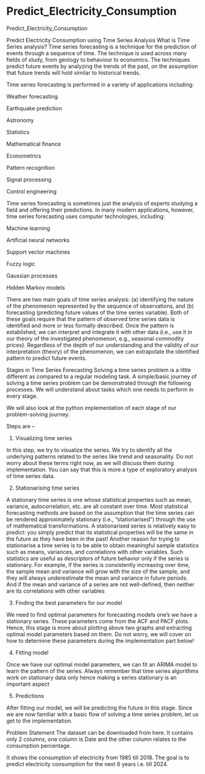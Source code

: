 # Predict_Electricity_Consumption
Predict_Electricity_Consumption


Predict Electricity Consumption using Time Series Analysis
What is Time Series analysis?
Time series forecasting is a technique for the prediction of events through a sequence of time. The technique is used across many fields of study, from geology to behaviour to economics. The techniques predict future events by analyzing the trends of the past, on the assumption that future trends will hold similar to historical trends.

Time series forecasting is performed in a variety of applications including:

Weather forecasting

Earthquake prediction

Astronomy

Statistics

Mathematical finance

Econometrics

Pattern recognition

Signal processing

Control engineering

Time series forecasting is sometimes just the analysis of experts studying a field and offering their predictions. In many modern applications, however, time series forecasting uses computer technologies, including:

Machine learning

Artificial neural networks

Support vector machines

Fuzzy logic

Gaussian processes

Hidden Markov models

There are two main goals of time series analysis: (a) identifying the nature of the phenomenon represented by the sequence of observations, and (b) forecasting (predicting future values of the time series variable). Both of these goals require that the pattern of observed time series data is identified and more or less formally described. Once the pattern is established, we can interpret and integrate it with other data (i.e., use it in our theory of the investigated phenomenon, e.g., seasonal commodity prices). Regardless of the depth of our understanding and the validity of our interpretation (theory) of the phenomenon, we can extrapolate the identified pattern to predict future events.

Stages in Time Series Forecasting
Solving a time series problem is a little different as compared to a regular modeling task. A simple/basic journey of solving a time series problem can be demonstrated through the following processes. We will understand about tasks which one needs to perform in every stage.

We will also look at the python implementation of each stage of our problem-solving journey.

Steps are –

1. Visualizing time series

In this step, we try to visualize the series. We try to identify all the underlying patterns related to the series like trend and seasonality. Do not worry about these terms right now, as we will discuss them during implementation. You can say that this is more a type of exploratory analysis of time series data.

2. Stationarising time series

A stationary time series is one whose statistical properties such as mean, variance, autocorrelation, etc. are all constant over time. Most statistical forecasting methods are based on the assumption that the time series can be rendered approximately stationary (i.e., “stationarised”) through the use of mathematical transformations. A stationarised series is relatively easy to predict: you simply predict that its statistical properties will be the same in the future as they have been in the past! Another reason for trying to stationarise a time series is to be able to obtain meaningful sample statistics such as means, variances, and correlations with other variables. Such statistics are useful as descriptors of future behavior only if the series is stationary. For example, if the series is consistently increasing over time, the sample mean and variance will grow with the size of the sample, and they will always underestimate the mean and variance in future periods. And if the mean and variance of a series are not well-defined, then neither are its correlations with other variables

3. Finding the best parameters for our model

We need to find optimal parameters for forecasting models one’s we have a stationary series. These parameters come from the ACF and PACF plots. Hence, this stage is more about plotting above two graphs and extracting optimal model parameters based on them. Do not worry, we will cover on how to determine these parameters during the implementation part below!

4. Fitting model

Once we have our optimal model parameters, we can fit an ARIMA model to learn the pattern of the series. Always remember that time series algorithms work on stationary data only hence making a series stationary is an important aspect

5. Predictions

After fitting our model, we will be predicting the future in this stage. Since we are now familiar with a basic flow of solving a time series problem, let us get to the implementation.

Problem Statement
The dataset can be downloaded from here. It contains only 2 columns, one column is Date and the other column relates to the consumption percentage.

It shows the consumption of electricity from 1985 till 2018. The goal is to predict electricity consumption for the next 6 years i.e. till 2024.
